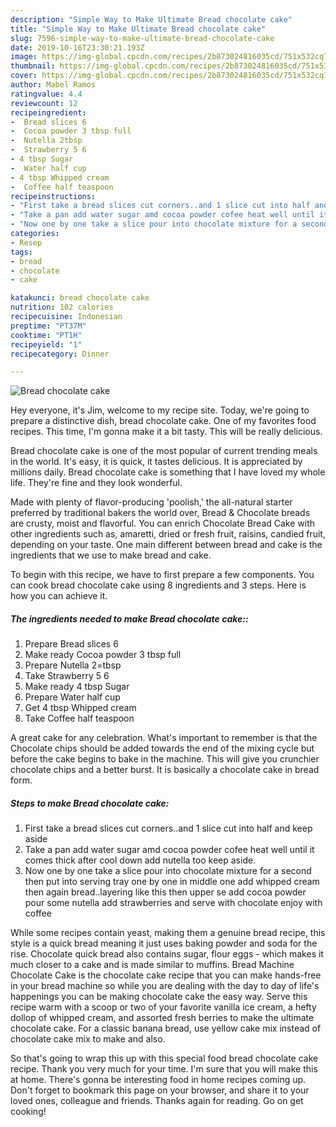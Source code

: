 ```yaml
---
description: "Simple Way to Make Ultimate Bread chocolate cake"
title: "Simple Way to Make Ultimate Bread chocolate cake"
slug: 7596-simple-way-to-make-ultimate-bread-chocolate-cake
date: 2019-10-16T23:30:21.193Z
image: https://img-global.cpcdn.com/recipes/2b873024816035cd/751x532cq70/bread-chocolate-cake-recipe-main-photo.jpg
thumbnail: https://img-global.cpcdn.com/recipes/2b873024816035cd/751x532cq70/bread-chocolate-cake-recipe-main-photo.jpg
cover: https://img-global.cpcdn.com/recipes/2b873024816035cd/751x532cq70/bread-chocolate-cake-recipe-main-photo.jpg
author: Mabel Ramos
ratingvalue: 4.4
reviewcount: 12
recipeingredient:
-  Bread slices 6
-  Cocoa powder 3 tbsp full
-  Nutella 2tbsp
-  Strawberry 5 6
- 4 tbsp Sugar
-  Water half cup
- 4 tbsp Whipped cream
-  Coffee half teaspoon
recipeinstructions:
- "First take a bread slices cut corners..and 1 slice cut into half and keep aside"
- "Take a pan add water sugar amd cocoa powder cofee heat well until it comes thick after cool down add nutella too keep aside."
- "Now one by one take a slice pour into chocolate mixture for a second then put into serving tray one by one in middle one add whipped cream then again bread..layering like this then upper se add cocoa powder pour some nutella add strawberries and serve with chocolate enjoy with coffee"
categories:
- Resep
tags:
- bread
- chocolate
- cake

katakunci: bread chocolate cake
nutrition: 102 calories
recipecuisine: Indonesian
preptime: "PT37M"
cooktime: "PT1H"
recipeyield: "1"
recipecategory: Dinner

---
```



![Bread chocolate cake](https://img-global.cpcdn.com/recipes/2b873024816035cd/751x532cq70/bread-chocolate-cake-recipe-main-photo.jpg)

Hey everyone, it's Jim, welcome to my recipe site. Today, we're going to prepare a distinctive dish, bread chocolate cake. One of my favorites food recipes. This time, I'm gonna make it a bit tasty. This will be really delicious.

Bread chocolate cake is one of the most popular of current trending meals in the world. It's easy, it is quick, it tastes delicious. It is appreciated by millions daily. Bread chocolate cake is something that I have loved my whole life. They're fine and they look wonderful.

Made with plenty of flavor-producing &#39;poolish,&#39; the all-natural starter preferred by traditional bakers the world over, Bread &amp; Chocolate breads are crusty, moist and flavorful. You can enrich Chocolate Bread Cake with other ingredients such as, amaretti, dried or fresh fruit, raisins, candied fruit, depending on your taste. One main different between bread and cake is the ingredients that we use to make bread and cake.


To begin with this recipe, we have to first prepare a few components. You can cook bread chocolate cake using 8 ingredients and 3 steps. Here is how you can achieve it.

##### The ingredients needed to make Bread chocolate cake::

1. Prepare  Bread slices 6
1. Make ready  Cocoa powder 3 tbsp full
1. Prepare  Nutella 2=tbsp
1. Take  Strawberry 5 6
1. Make ready 4 tbsp Sugar
1. Prepare  Water half cup
1. Get 4 tbsp Whipped cream
1. Take  Coffee half teaspoon


A great cake for any celebration. What&#39;s important to remember is that the Chocolate chips should be added towards the end of the mixing cycle but before the cake begins to bake in the machine. This will give you crunchier chocolate chips and a better burst. It is basically a chocolate cake in bread form. 

##### Steps to make Bread chocolate cake:

1. First take a bread slices cut corners..and 1 slice cut into half and keep aside
1. Take a pan add water sugar amd cocoa powder cofee heat well until it comes thick after cool down add nutella too keep aside.
1. Now one by one take a slice pour into chocolate mixture for a second then put into serving tray one by one in middle one add whipped cream then again bread..layering like this then upper se add cocoa powder pour some nutella add strawberries and serve with chocolate enjoy with coffee


While some recipes contain yeast, making them a genuine bread recipe, this style is a quick bread meaning it just uses baking powder and soda for the rise. Chocolate quick bread also contains sugar, flour eggs - which makes it much closer to a cake and is made similar to muffins. Bread Machine Chocolate Cake is the chocolate cake recipe that you can make hands-free in your bread machine so while you are dealing with the day to day of life&#39;s happenings you can be making chocolate cake the easy way. Serve this recipe warm with a scoop or two of your favorite vanilla ice cream, a hefty dollop of whipped cream, and assorted fresh berries to make the ultimate chocolate cake. For a classic banana bread, use yellow cake mix instead of chocolate cake mix to make and also. 

So that's going to wrap this up with this special food bread chocolate cake recipe. Thank you very much for your time. I'm sure that you will make this at home. There's gonna be interesting food in home recipes coming up. Don't forget to bookmark this page on your browser, and share it to your loved ones, colleague and friends. Thanks again for reading. Go on get cooking!
